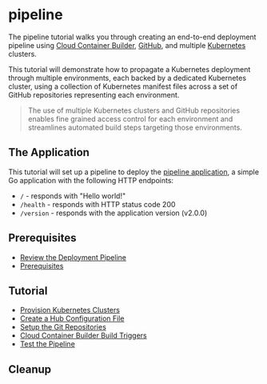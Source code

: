 # pipeline

The pipeline tutorial walks you through creating an end-to-end deployment pipeline using [Cloud Container Builder](https://cloud.google.com/container-builder), [GitHub](https://github.com), and multiple [Kubernetes](https://cloud.google.com/kubernetes-engine) clusters.

This tutorial will demonstrate how to propagate a Kubernetes deployment through multiple environments, each backed by a dedicated Kubernetes cluster, using a collection of Kubernetes manifest files across a set of GitHub repositories representing each environment.

> The use of multiple Kubernetes clusters and GitHub repositories enables fine grained access control for each environment and streamlines automated build steps targeting those environments.

## The Application

This tutorial will set up a pipeline to deploy the [pipeline application](https://github.com/kelseyhightower/pipeline-application), a simple Go application with the following HTTP endpoints:

 * `/` - responds with "Hello world!"
 * `/health` - responds with HTTP status code 200
 * `/version` - responds with the application version (v2.0.0)

## Prerequisites

* [Review the Deployment Pipeline](labs/deployment-pipeline.md)
* [Prerequisites](labs/prerequisites.md)

## Tutorial

* [Provision Kubernetes Clusters](labs/kubernetes-clusters.md)
* [Create a Hub Configuration File](labs/hub-configuration-file.md)
* [Setup the Git Repositories](labs/git-repositories.md)
* [Cloud Container Builder Build Triggers](labs/build-triggers.md)
* [Test the Pipeline](labs/test-the-pipeline.md)

## Cleanup
